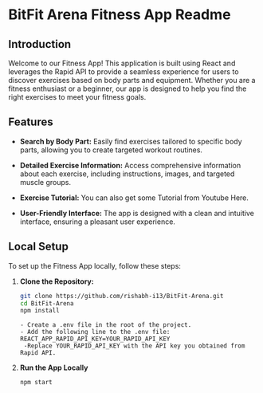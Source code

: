 # BitFit Arena Fitness App Readme

## Introduction

Welcome to our Fitness App! This application is built using React and leverages the Rapid API to provide a seamless experience for users to discover exercises based on body parts and equipment. Whether you are a fitness enthusiast or a beginner, our app is designed to help you find the right exercises to meet your fitness goals.

## Features

- **Search by Body Part:** Easily find exercises tailored to specific body parts, allowing you to create targeted workout routines.

- **Detailed Exercise Information:** Access comprehensive information about each exercise, including instructions, images, and targeted muscle groups.

- **Exercise Tutorial:** You can also get some Tutorial from Youtube Here. 

- **User-Friendly Interface:** The app is designed with a clean and intuitive interface, ensuring a pleasant user experience.

## Local Setup

To set up the Fitness App locally, follow these steps:

1. **Clone the Repository:**
   ```bash
   git clone https://github.com/rishabh-i13/BitFit-Arena.git
   cd BitFit-Arena
   npm install
   ```
   ```.env
   - Create a .env file in the root of the project.
   - Add the following line to the .env file:
   REACT_APP_RAPID_API_KEY=YOUR_RAPID_API_KEY
    -Replace YOUR_RAPID_API_KEY with the API key you obtained from Rapid API.
    ```

2. **Run the App Locally**
   ```bash
   npm start
   ```






